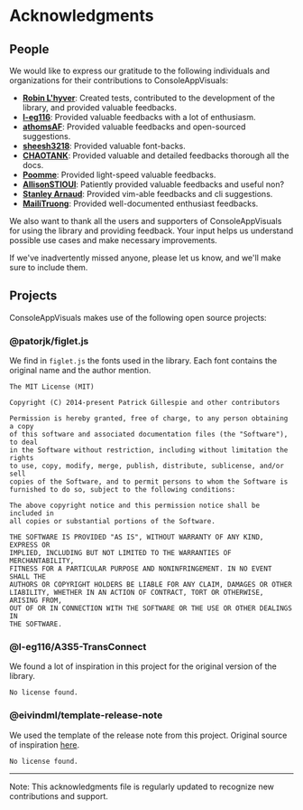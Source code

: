 # Acknowledgments

## People

We would like to express our gratitude to the following individuals and organizations for their contributions to ConsoleAppVisuals:

- **[Robin L'hyver](https://github.com/robinmoon2)**: Created tests, contributed to the development of the library, and provided valuable feedbacks.
- **[l-eg116](https://github.com/l-eg116)**: Provided valuable feedbacks with a lot of enthusiasm.
- **[athomsAF](https://github.com/athomsAF)**: Provided valuable feedbacks and open-sourced suggestions.
- **[sheesh3218](https://github.com/sheesh3218)**: Provided valuable font-backs.
- **[CHAOTANK](https://github.com/CHAOTANK)**: Provided valuable and detailed feedbacks thorough all the docs.
- **[Poomme](https://github.com/Poomme)**: Provided light-speed valuable feedbacks.
- **[AllisonSTIOUI](https://github.com/AllisonSTIOUI)**: Patiently provided valuable feedbacks and useful non?
- **[Stanley Arnaud](https://github.com/stantonik)**: Provided vim-able feedbacks and cli suggestions.
- **[MailiTruong](https://github.com/MailiTruong)**: Provided well-documented enthusiast feedbacks.

We also want to thank all the users and supporters of ConsoleAppVisuals for using the library and providing feedback. Your input helps us understand possible use cases and make necessary improvements.

If we've inadvertently missed anyone, please let us know, and we'll make sure to include them.

## Projects

ConsoleAppVisuals makes use of the following open source projects:

### @patorjk/figlet.js

We find in `figlet.js` the fonts used in the library. Each font contains the original name and the author mention.

```plaintext
The MIT License (MIT)

Copyright (C) 2014-present Patrick Gillespie and other contributors

Permission is hereby granted, free of charge, to any person obtaining a copy
of this software and associated documentation files (the "Software"), to deal
in the Software without restriction, including without limitation the rights
to use, copy, modify, merge, publish, distribute, sublicense, and/or sell
copies of the Software, and to permit persons to whom the Software is
furnished to do so, subject to the following conditions:

The above copyright notice and this permission notice shall be included in
all copies or substantial portions of the Software.

THE SOFTWARE IS PROVIDED "AS IS", WITHOUT WARRANTY OF ANY KIND, EXPRESS OR
IMPLIED, INCLUDING BUT NOT LIMITED TO THE WARRANTIES OF MERCHANTABILITY,
FITNESS FOR A PARTICULAR PURPOSE AND NONINFRINGEMENT. IN NO EVENT SHALL THE
AUTHORS OR COPYRIGHT HOLDERS BE LIABLE FOR ANY CLAIM, DAMAGES OR OTHER
LIABILITY, WHETHER IN AN ACTION OF CONTRACT, TORT OR OTHERWISE, ARISING FROM,
OUT OF OR IN CONNECTION WITH THE SOFTWARE OR THE USE OR OTHER DEALINGS IN
THE SOFTWARE.
```

### @l-eg116/A3S5-TransConnect

We found a lot of inspiration in this project for the original version of the library.

```plaintext
No license found.
```

### @eivindml/template-release-note

We used the template of the release note from this project. Original source of inspiration [here](https://uxdesign.cc/design-better-release-notes-3e8c8c785231#.k5feqldab).

```plaintext
No license found.
```

---

Note: This acknowledgments file is regularly updated to recognize new contributions and support.
